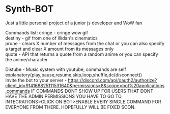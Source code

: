 # Synth-BOT
Just a little personal project of a junior js developer and WoW fan

 
Commands list: 
cringe - cringe wow gif  
destiny - gif from one of Illidan's cinematics  
prune - clears X number of messages from the chat or you can also specify a target and clear X amount from its messages only  
quote - API that returns a quote from a random anime or you can specify the anime/character  

Distube - Music system with youtube, commands are self explanatory(play,pause,resume,skip,loop,shuffle,dc(disconnect))  
Invite the bot to your server - https://discord.com/api/oauth2/authorize?client_id=914168825111531640&permissions=8&scope=bot%20applications.commands
IF COMMANDS DONT SHOW UP FOR USERS THAT DONT HAVE THE ADMIN PERMISSIONS YOU HAVE TO GO TO INTEGRATIONS>CLICK ON BOT>ENABLE EVERY SINGLE COMMAND FOR EVERYONE FROM THERE.
HOPEFULLY WILL BE FIXED SOON.
